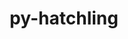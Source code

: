 ---
title: "py-hatchling"
layout: cache
categories: [package, develop-2025-05-18]
meta: {"compilers": ["none"], "num_specs": 31, "num_specs_by_stack": {"data-vis-sdk": 1, "developer-tools-darwin": 1, "e4s": 7, "e4s-neoverse-v2": 3, "e4s-oneapi": 1, "hep": 1, "ml-darwin-aarch64-mps": 4, "ml-linux-aarch64-cpu": 6, "ml-linux-aarch64-cuda": 6, "ml-linux-x86_64-cpu": 6, "ml-linux-x86_64-cuda": 6, "ml-linux-x86_64-rocm": 3, "radiuss": 2, "root": 31}, "oss": ["sequoia", "ubuntu18.04", "ubuntu20.04", "ubuntu22.04", "ubuntu24.04"], "platforms": ["darwin", "linux"], "stacks": ["data-vis-sdk", "developer-tools-darwin", "e4s", "e4s-neoverse-v2", "e4s-oneapi", "hep", "ml-darwin-aarch64-mps", "ml-linux-aarch64-cpu", "ml-linux-aarch64-cuda", "ml-linux-x86_64-cpu", "ml-linux-x86_64-cuda", "ml-linux-x86_64-rocm", "radiuss", "root"], "targets": ["aarch64", "neoverse_v2", "x86_64_v3"], "versions": ["1.27.0"]}
spec_details: [{"compiler": "none", "hash": "2bzyryfrnmmojps3cbyo5qwlskne4ph2", "os": "ubuntu24.04", "platform": "linux", "size": "-", "stacks": ["ml-linux-aarch64-cpu", "ml-linux-aarch64-cuda", "root"], "target": "aarch64", "variants": ["build_system=python_pip"], "versions": ["1.27.0"]}, {"compiler": "none", "hash": "3jzlsudjtwsnj5q6ojq44o4ziizvn6ci", "os": "ubuntu24.04", "platform": "linux", "size": "-", "stacks": ["ml-linux-aarch64-cpu", "ml-linux-aarch64-cuda", "root"], "target": "aarch64", "variants": ["build_system=python_pip"], "versions": ["1.27.0"]}, {"compiler": "none", "hash": "45ok2znvc26ow2afsgjbhe4cpa4ozpm6", "os": "ubuntu18.04", "platform": "linux", "size": "-", "stacks": ["radiuss", "root"], "target": "x86_64_v3", "variants": ["build_system=python_pip"], "versions": ["1.27.0"]}, {"compiler": "none", "hash": "5m7crbiv6666tdl76d5i6xxl4qyvkmla", "os": "ubuntu22.04", "platform": "linux", "size": "-", "stacks": ["e4s-neoverse-v2", "root"], "target": "neoverse_v2", "variants": ["build_system=python_pip"], "versions": ["1.27.0"]}, {"compiler": "none", "hash": "5rkllnakxmofagvuiph4skkdki6qqjae", "os": "ubuntu24.04", "platform": "linux", "size": "-", "stacks": ["ml-linux-aarch64-cpu", "ml-linux-aarch64-cuda", "root"], "target": "aarch64", "variants": ["build_system=python_pip"], "versions": ["1.27.0"]}, {"compiler": "none", "hash": "6v7ol2ewko3itbay247tm4fszcloeoav", "os": "sequoia", "platform": "darwin", "size": "-", "stacks": ["ml-darwin-aarch64-mps", "root"], "target": "aarch64", "variants": ["build_system=python_pip"], "versions": ["1.27.0"]}, {"compiler": "none", "hash": "77mezkauzphmirbvsylpxbtryqpr2up7", "os": "ubuntu24.04", "platform": "linux", "size": "-", "stacks": ["ml-linux-aarch64-cpu", "ml-linux-aarch64-cuda", "root"], "target": "aarch64", "variants": ["build_system=python_pip"], "versions": ["1.27.0"]}, {"compiler": "none", "hash": "b5ce6cr7hwckipl2ya7cpgbn7l756bl3", "os": "sequoia", "platform": "darwin", "size": "-", "stacks": ["ml-darwin-aarch64-mps", "root"], "target": "aarch64", "variants": ["build_system=python_pip"], "versions": ["1.27.0"]}, {"compiler": "none", "hash": "bej2oohkefvwdmhmw2cl4vt7nfgl4nmm", "os": "ubuntu24.04", "platform": "linux", "size": "-", "stacks": ["ml-linux-x86_64-cpu", "ml-linux-x86_64-cuda", "ml-linux-x86_64-rocm", "root"], "target": "x86_64_v3", "variants": ["build_system=python_pip"], "versions": ["1.27.0"]}, {"compiler": "none", "hash": "cdxgstutha362vxxjwgrqacub6on6usm", "os": "ubuntu22.04", "platform": "linux", "size": "-", "stacks": ["e4s", "root"], "target": "x86_64_v3", "variants": ["build_system=python_pip"], "versions": ["1.27.0"]}, {"compiler": "none", "hash": "cpuqkzewd24ucdqfzs5l7vsnywogl5ag", "os": "ubuntu24.04", "platform": "linux", "size": "-", "stacks": ["ml-linux-aarch64-cpu", "ml-linux-aarch64-cuda", "root"], "target": "aarch64", "variants": ["build_system=python_pip"], "versions": ["1.27.0"]}, {"compiler": "none", "hash": "d63j4rklyruu64v2byspssgba2v36yvz", "os": "ubuntu22.04", "platform": "linux", "size": "-", "stacks": ["hep", "root"], "target": "x86_64_v3", "variants": ["build_system=python_pip"], "versions": ["1.27.0"]}, {"compiler": "none", "hash": "gap336tufcrxho5sohex4rd3jfdtrcxv", "os": "ubuntu22.04", "platform": "linux", "size": "-", "stacks": ["e4s-oneapi", "root"], "target": "x86_64_v3", "variants": ["build_system=python_pip"], "versions": ["1.27.0"]}, {"compiler": "none", "hash": "hgb6wrqbix6kpq5i6agspkss3o7iqiur", "os": "ubuntu22.04", "platform": "linux", "size": "-", "stacks": ["e4s", "root"], "target": "x86_64_v3", "variants": ["build_system=python_pip"], "versions": ["1.27.0"]}, {"compiler": "none", "hash": "hr2npai7laybovbhrif6tsb44kmtwifo", "os": "ubuntu22.04", "platform": "linux", "size": "-", "stacks": ["e4s", "root"], "target": "x86_64_v3", "variants": ["build_system=python_pip"], "versions": ["1.27.0"]}, {"compiler": "none", "hash": "itnphsrqqsfylx7fq7t7ls6gh77rirs7", "os": "ubuntu18.04", "platform": "linux", "size": "-", "stacks": ["radiuss", "root"], "target": "x86_64_v3", "variants": ["build_system=python_pip"], "versions": ["1.27.0"]}, {"compiler": "none", "hash": "lz7wx4wq27qqk5kpw42dk55uxf2zh5pj", "os": "ubuntu24.04", "platform": "linux", "size": "-", "stacks": ["ml-linux-x86_64-cpu", "ml-linux-x86_64-cuda", "root"], "target": "x86_64_v3", "variants": ["build_system=python_pip"], "versions": ["1.27.0"]}, {"compiler": "none", "hash": "n4r7nvpmalspat7vwb4x565xz3ueua65", "os": "ubuntu24.04", "platform": "linux", "size": "-", "stacks": ["ml-linux-x86_64-cpu", "ml-linux-x86_64-cuda", "ml-linux-x86_64-rocm", "root"], "target": "x86_64_v3", "variants": ["build_system=python_pip"], "versions": ["1.27.0"]}, {"compiler": "none", "hash": "nendptxggzo3adyowupzmtfb7q26yioz", "os": "ubuntu22.04", "platform": "linux", "size": "-", "stacks": ["e4s-neoverse-v2", "root"], "target": "neoverse_v2", "variants": ["build_system=python_pip"], "versions": ["1.27.0"]}, {"compiler": "none", "hash": "nsfkv6m3mrew5lsclyaguv6eow7v4u52", "os": "ubuntu24.04", "platform": "linux", "size": "-", "stacks": ["ml-linux-aarch64-cpu", "ml-linux-aarch64-cuda", "root"], "target": "aarch64", "variants": ["build_system=python_pip"], "versions": ["1.27.0"]}, {"compiler": "none", "hash": "nxqlfp7x7vgtogtunjttss5ountabm6p", "os": "ubuntu22.04", "platform": "linux", "size": "-", "stacks": ["e4s", "root"], "target": "x86_64_v3", "variants": ["build_system=python_pip"], "versions": ["1.27.0"]}, {"compiler": "none", "hash": "pxykhqxljk273yiotkymzt3b4427s66z", "os": "sequoia", "platform": "darwin", "size": "-", "stacks": ["developer-tools-darwin", "ml-darwin-aarch64-mps", "root"], "target": "aarch64", "variants": ["build_system=python_pip"], "versions": ["1.27.0"]}, {"compiler": "none", "hash": "q2ubc6agbkye44yialzrifwirbaswqet", "os": "ubuntu22.04", "platform": "linux", "size": "-", "stacks": ["e4s", "root"], "target": "x86_64_v3", "variants": ["build_system=python_pip"], "versions": ["1.27.0"]}, {"compiler": "none", "hash": "q6x6cydgswu3zzr5gsc4i4qd7ah5euzr", "os": "sequoia", "platform": "darwin", "size": "-", "stacks": ["ml-darwin-aarch64-mps", "root"], "target": "aarch64", "variants": ["build_system=python_pip"], "versions": ["1.27.0"]}, {"compiler": "none", "hash": "t6evmy5ybk6qfmozaosgk62jj5sqfuzv", "os": "ubuntu22.04", "platform": "linux", "size": "-", "stacks": ["e4s", "root"], "target": "x86_64_v3", "variants": ["build_system=python_pip"], "versions": ["1.27.0"]}, {"compiler": "none", "hash": "ur3uyixfjfc4csky4d4aga2ateahkoko", "os": "ubuntu22.04", "platform": "linux", "size": "-", "stacks": ["e4s", "root"], "target": "x86_64_v3", "variants": ["build_system=python_pip"], "versions": ["1.27.0"]}, {"compiler": "none", "hash": "we7nu2riep2nr3rgfy6fn3jf6d663k22", "os": "ubuntu20.04", "platform": "linux", "size": "-", "stacks": ["data-vis-sdk", "root"], "target": "x86_64_v3", "variants": ["build_system=python_pip"], "versions": ["1.27.0"]}, {"compiler": "none", "hash": "wj7q3chevuckzxoyc42wnalipyqn4hzp", "os": "ubuntu22.04", "platform": "linux", "size": "-", "stacks": ["e4s-neoverse-v2", "root"], "target": "neoverse_v2", "variants": ["build_system=python_pip"], "versions": ["1.27.0"]}, {"compiler": "none", "hash": "wxckujzmp6dvu6el2mj6elj5g7woa23i", "os": "ubuntu24.04", "platform": "linux", "size": "-", "stacks": ["ml-linux-x86_64-cpu", "ml-linux-x86_64-cuda", "root"], "target": "x86_64_v3", "variants": ["build_system=python_pip"], "versions": ["1.27.0"]}, {"compiler": "none", "hash": "xqlt4rkrd5bs4wri4o6kag6gke2oi23s", "os": "ubuntu24.04", "platform": "linux", "size": "-", "stacks": ["ml-linux-x86_64-cpu", "ml-linux-x86_64-cuda", "ml-linux-x86_64-rocm", "root"], "target": "x86_64_v3", "variants": ["build_system=python_pip"], "versions": ["1.27.0"]}, {"compiler": "none", "hash": "zf4wfz7xxgtifhdtsglp6743zpxpp3r6", "os": "ubuntu24.04", "platform": "linux", "size": "-", "stacks": ["ml-linux-x86_64-cpu", "ml-linux-x86_64-cuda", "root"], "target": "x86_64_v3", "variants": ["build_system=python_pip"], "versions": ["1.27.0"]}]
---